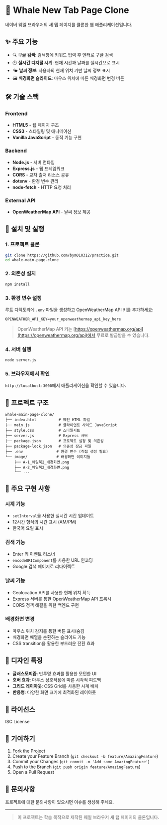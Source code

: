 # 🐋 Whale New Tab Page Clone

네이버 웨일 브라우저의 새 탭 페이지를 클론한 웹 애플리케이션입니다.

## ✨ 주요 기능

- 🔍 **구글 검색**: 검색창에 키워드 입력 후 엔터로 구글 검색
- 🕐 **실시간 디지털 시계**: 현재 시간과 날짜를 실시간으로 표시
- 🌤️ **날씨 정보**: 사용자의 현재 위치 기반 날씨 정보 표시
- 🖼️ **배경화면 슬라이드**: 마우스 위치에 따른 배경화면 변경 버튼

## 🛠️ 기술 스택

### Frontend
- **HTML5** - 웹 페이지 구조
- **CSS3** - 스타일링 및 애니메이션
- **Vanilla JavaScript** - 동적 기능 구현

### Backend
- **Node.js** - 서버 런타임
- **Express.js** - 웹 프레임워크
- **CORS** - 교차 출처 리소스 공유
- **dotenv** - 환경 변수 관리
- **node-fetch** - HTTP 요청 처리

### External API
- **OpenWeatherMap API** - 날씨 정보 제공

## 🚀 설치 및 실행

### 1. 프로젝트 클론
```bash
git clone https://github.com/bym010312/practice.git
cd whale-main-page-clone
```

### 2. 의존성 설치
```bash
npm install
```

### 3. 환경 변수 설정
루트 디렉토리에 `.env` 파일을 생성하고 OpenWeatherMap API 키를 추가하세요:

```env
OPENWEATHER_API_KEY=your_openweathermap_api_key_here
```

> OpenWeatherMap API 키는 [https://openweathermap.org/api](https://openweathermap.org/api)에서 무료로 발급받을 수 있습니다.

### 4. 서버 실행
```bash
node server.js
```

### 5. 브라우저에서 확인
`http://localhost:3000`에서 애플리케이션을 확인할 수 있습니다.

## 📁 프로젝트 구조

```
whale-main-page-clone/
├── index.html          # 메인 HTML 파일
├── main.js             # 클라이언트 사이드 JavaScript
├── style.css           # 스타일시트
├── server.js           # Express 서버
├── package.json        # 프로젝트 설정 및 의존성
├── package-lock.json   # 의존성 잠금 파일
├── .env               # 환경 변수 (직접 생성 필요)
└── image/             # 배경화면 이미지들
    ├── A-1_웨일북2_배경화면.png
    ├── A-2_웨일북2_배경화면.png
    └── ...
```

## 🎯 주요 구현 사항

### 시계 기능
- `setInterval`을 사용한 실시간 시간 업데이트
- 12시간 형식의 시간 표시 (AM/PM)
- 한국어 요일 표시

### 검색 기능
- Enter 키 이벤트 리스너
- `encodeURIComponent`를 사용한 URL 인코딩
- Google 검색 페이지로 리다이렉트

### 날씨 기능
- Geolocation API를 사용한 현재 위치 획득
- Express 서버를 통한 OpenWeatherMap API 프록시
- CORS 정책 해결을 위한 백엔드 구현

### 배경화면 변경
- 마우스 위치 감지를 통한 버튼 표시/숨김
- 배경화면 배열을 순환하는 슬라이드 기능
- CSS transition을 활용한 부드러운 전환 효과

## 🎨 디자인 특징

- **글래스모피즘**: 반투명 효과를 활용한 모던한 UI
- **호버 효과**: 마우스 상호작용에 따른 시각적 피드백
- **그리드 레이아웃**: CSS Grid를 사용한 시계 배치
- **반응형**: 다양한 화면 크기에 최적화된 레이아웃

## 📝 라이선스

ISC License

## 🤝 기여하기

1. Fork the Project
2. Create your Feature Branch (`git checkout -b feature/AmazingFeature`)
3. Commit your Changes (`git commit -m 'Add some AmazingFeature'`)
4. Push to the Branch (`git push origin feature/AmazingFeature`)
5. Open a Pull Request

## 📧 문의사항

프로젝트에 대한 문의사항이 있으시면 이슈를 생성해 주세요.

---

> 이 프로젝트는 학습 목적으로 제작된 웨일 브라우저 새 탭 페이지의 클론입니다.
